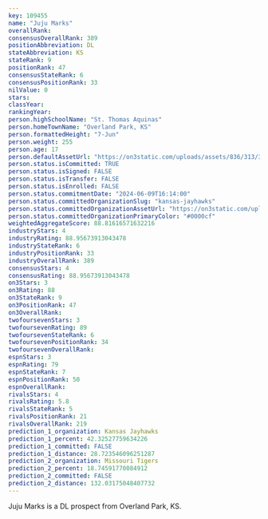 ```yaml
---
key: 109455
name: "Juju Marks"
overallRank: 
consensusOverallRank: 389
positionAbbreviation: DL
stateAbbreviation: KS
stateRank: 9
positionRank: 47
consensusStateRank: 6
consensusPositionRank: 33
nilValue: 0
stars: 
classYear: 
rankingYear: 
person.highSchoolName: "St. Thomas Aquinas"
person.homeTownName: "Overland Park, KS"
person.formattedHeight: "7-Jun"
person.weight: 255
person.age: 17
person.defaultAssetUrl: "https://on3static.com/uploads/assets/836/313/313836.jpg"
person.status.isCommitted: TRUE
person.status.isSigned: FALSE
person.status.isTransfer: FALSE
person.status.isEnrolled: FALSE
person.status.commitmentDate: "2024-06-09T16:14:00"
person.status.committedOrganizationSlug: "kansas-jayhawks"
person.status.committedOrganizationAssetUrl: "https://on3static.com/uploads/assets/810/149/149810.svg"
person.status.committedOrganizationPrimaryColor: "#0000cf"
weightedAggregateScore: 88.81616571632216
industryStars: 4
industryRating: 88.95673913043478
industryStateRank: 6
industryPositionRank: 33
industryOverallRank: 389
consensusStars: 4
consensusRating: 88.95673913043478
on3Stars: 3
on3Rating: 88
on3StateRank: 9
on3PositionRank: 47
on3OverallRank: 
twofoursevenStars: 3
twofoursevenRating: 89
twofoursevenStateRank: 6
twofoursevenPositionRank: 34
twofoursevenOverallRank: 
espnStars: 3
espnRating: 79
espnStateRank: 7
espnPositionRank: 50
espnOverallRank: 
rivalsStars: 4
rivalsRating: 5.8
rivalsStateRank: 5
rivalsPositionRank: 21
rivalsOverallRank: 219
prediction_1_organization: Kansas Jayhawks
prediction_1_percent: 42.32527759634226
prediction_1_committed: FALSE
prediction_1_distance: 28.723546096251287
prediction_2_organization: Missouri Tigers
prediction_2_percent: 18.74591770084912
prediction_2_committed: FALSE
prediction_2_distance: 132.03175048407732
---
```

Juju Marks is a DL prospect from Overland Park, KS.